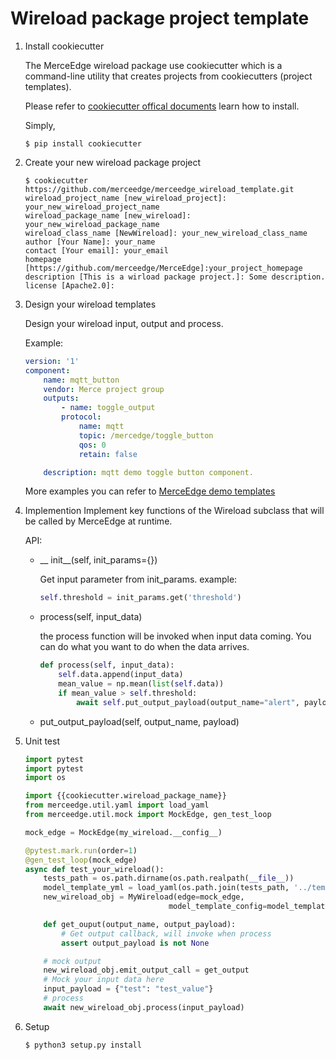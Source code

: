 # Wireload package project template

1. Install cookiecutter

    The MerceEdge wireload package use cookiecutter which is a command-line utility that creates projects from cookiecutters (project templates).

    Please refer to [cookiecutter offical documents](https://cookiecutter.readthedocs.io/en/latest/installation.html) learn how to install.
    
    Simply,
    ```shell
    $ pip install cookiecutter
    ```

2. Create your new wireload package project
    
    ```shell
    $ cookiecutter https://github.com/merceedge/merceedge_wireload_template.git
    wireload_project_name [new_wireload_project]: your_new_wireload_project_name
    wireload_package_name [new_wireload]: your_new_wireload_package_name
    wireload_class_name [NewWireload]: your_new_wireload_class_name
    author [Your Name]: your_name
    contact [Your email]: your_email
    homepage [https://github.com/merceedge/MerceEdge]:your_project_homepage
    description [This is a wirload package project.]: Some description.
    license [Apache2.0]:
    ```

3. Design your wireload templates

    Design your wireload input, output and process.
    
    Example:
    ```yaml
    version: '1'
    component:
        name: mqtt_button
        vendor: Merce project group
        outputs: 
            - name: toggle_output
            protocol: 
                name: mqtt
                topic: /mercedge/toggle_button
                qos: 0
                retain: false

        description: mqtt demo toggle button component.
    ```

    More examples you can refer to [MerceEdge demo templates](https://github.com/merceedge/MerceEdge/tree/master/merceedge/tests/component_template)

4. Implemention 
    Implement key functions of the Wireload subclass that will be called by MerceEdge at runtime.

    API:
    - __ init__(self, init_params={})

        Get input parameter from init_params.
        example:
        ```python
        self.threshold = init_params.get('threshold')
        ```
    
    - process(self, input_data)

        the process function will be invoked when input data coming.
        You can do what you want to do when the data arrives.

        ```python
        def process(self, input_data):
            self.data.append(input_data)
            mean_value = np.mean(list(self.data))
            if mean_value > self.threshold:
                await self.put_output_payload(output_name="alert", payload=True)
        ```

    - put_output_payload(self, output_name, payload)


5. Unit test

    
    ```python
    import pytest
    import pytest
    import os

    import {{cookiecutter.wireload_package_name}}
    from merceedge.util.yaml import load_yaml
    from merceedge.util.mock import MockEdge, gen_test_loop

    mock_edge = MockEdge(my_wireload.__config__)

    @pytest.mark.run(order=1)
    @gen_test_loop(mock_edge)
    async def test_your_wireload():
        tests_path = os.path.dirname(os.path.realpath(__file__))
        model_template_yml = load_yaml(os.path.join(tests_path, '../templates', '{your_wireload_template.yml'))
        new_wireload_obj = MyWireload(edge=mock_edge,
                                    model_template_config=model_template_yml)

        def get_ouput(output_name, output_payload):
            # Get output callback, will invoke when process
            assert output_payload is not None

        # mock output
        new_wireload_obj.emit_output_call = get_output
        # Mock your input data here
        input_payload = {"test": "test_value"}
        # process
        await new_wireload_obj.process(input_payload)
    ```

6. Setup

    ```shell
    $ python3 setup.py install
    ```

    
